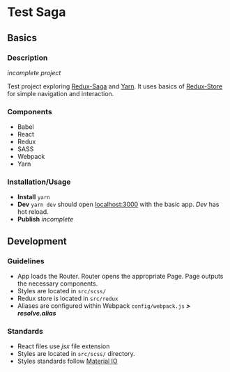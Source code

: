 # Test Saga

## Basics

### Description

_incomplete project_

Test project exploring [Redux-Saga](https://redux-saga.js.org/) and [Yarn](https://yarnpkg.com/lang/en/). It uses basics of [Redux-Store](https://redux.js.org/basics/store) for simple navigation and interaction.

### Components

- Babel
- React
- Redux
- SASS
- Webpack
- Yarn

### Installation/Usage

- **Install** `yarn`
- **Dev** `yarn dev` should open [localhost:3000](http://localhost:3000/) with the basic app. _Dev_ has hot reload.
- **Publish** _incomplete_

## Development

### Guidelines

- App loads the Router. Router opens the appropriate Page. Page outputs the necessary components.
- Styles are located in `src/scss/`
- Redux store is located in `src/redux`
- Aliases are configured within Webpack `config/webpack.js` **_> resolve.alias_**

### Standards

- React files use _jsx_ file extension
- Styles are located in `src/scss/` directory.
- Styles standards follow [Material IO](https://material.io/)
